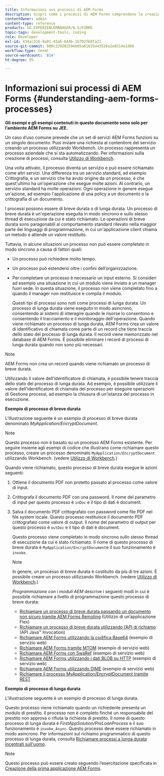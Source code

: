 ```yaml
---
title: Informazioni sui processi di AEM Forms
description: Scopri come i processi di AEM Forms comprendono la creazione di moduli, l’invio, la gestione dei dati, la convalida, l’integrazione, l’automazione dei flussi di lavoro e la gestione degli output.
contentOwner: admin
content-type: reference
products: SG_EXPERIENCEMANAGER/6.5/FORMS
topic-tags: development-tools, coding
role: Developer
exl-id: 434ac316-8a01-43a6-844b-1b792f60fa21
source-git-commit: 000c22028259eb05a61625d43526a2e8314a1d60
workflow-type: tm+mt
source-wordcount: '814'
ht-degree: 0%

---
```


# Informazioni sui processi di AEM Forms {#understanding-aem-forms-processes}

**Gli esempi e gli esempi contenuti in questo documento sono solo per l’ambiente AEM Forms su JEE.**

Un caso d’uso comune prevede che un set di servizi AEM Forms funzioni su un singolo documento. Puoi inviare una richiesta al contenitore del servizio creando un processo utilizzando Workbench. Un processo rappresenta un processo aziendale che si sta automatizzando. Per informazioni sulla creazione di processi, consulta [Utilizzo di Workbench](https://www.adobe.com/go/learn_aemforms_workbench_63).

Una volta attivato, il processo diventa un servizio e può essere richiamato come altri servizi. Una differenza tra un servizio standard, ad esempio Crittografia, e un servizio che ha avuto origine da un processo, è che quest&#39;ultimo ha un&#39;operazione che esegue molte azioni. Al contrario, un servizio standard ha molte operazioni. Ogni operazione in genere esegue un&#39;azione, ad esempio l&#39;applicazione di una policy a un documento o la crittografia di un documento.

I processi possono essere di breve durata o di lunga durata. Un processo di breve durata è un&#39;operazione eseguita in modo sincrono e sullo stesso thread di esecuzione da cui è stato richiamato. Le operazioni di breve durata sono paragonabili al comportamento standard rilevato nella maggior parte dei linguaggi di programmazione, in cui un&#39;applicazione client chiama un metodo e attende un valore restituito.

Tuttavia, in alcune situazioni un processo non può essere completato in modo sincrono a causa di fattori quali:

* Un processo può richiedere molto tempo.
* Un processo può estendersi oltre i confini dell’organizzazione.
* Per completare un processo è necessario un input esterno. Si consideri ad esempio una situazione in cui un modulo viene inviato a un manager fuori sede. In questa situazione, il processo non viene completato fino a quando il manager non restituisce e compila il modulo.

  Questi tipi di processi sono noti come processi di lunga durata. Un processo di lunga durata viene eseguito in modo asincrono, consentendo ai sistemi di interagire quando le risorse lo consentono e consentendo il tracciamento e il monitoraggio dell&#39;operazione. Quando viene richiamato un processo di lunga durata, AEM Forms crea un valore di identificativo di chiamata come parte di un record che tiene traccia dello stato del processo di lunga durata. Il record viene memorizzato nel database di AEM Forms. È possibile eliminare i record di processi di lunga durata quando non sono più necessari.

>[!NOTE]
>
>AEM Forms non crea un record quando viene richiamato un processo di breve durata.

Utilizzando il valore dell&#39;identificatore di chiamata, è possibile tenere traccia dello stato del processo di lunga durata. Ad esempio, è possibile utilizzare il valore dell&#39;identificatore di chiamata del processo per eseguire operazioni di Gestione processi, ad esempio la chiusura di un&#39;istanza del processo in esecuzione.

**Esempio di processo di breve durata**

L’illustrazione seguente è un esempio di processo di breve durata denominato *MyApplication/EncryptDocument*.

>[!NOTE]
>
>Questo processo non è basato su un processo AEM Forms esistente. Per seguire insieme agli esempi di codice che illustrano come richiamare questo processo, creare un processo denominato `MyApplication/EncryptDocument` utilizzando Workbench. (vedere [Utilizzo di Workbench](https://www.adobe.com/go/learn_aemforms_workbench_63).)

Quando viene richiamato, questo processo di breve durata esegue le azioni seguenti:

1. Ottiene il documento PDF non protetto passato al processo come valore di input.
1. Crittografa il documento PDF con una password. Il nome del parametro di input per questo processo è `inDoc` e il tipo di dati è document.
1. Salva il documento PDF crittografato con password come file PDF nel file system locale. Questo processo restituisce il documento PDF crittografato come valore di output. Il nome del parametro di output per questo processo è `outDoc` e il tipo di dati è document.

   Questo processo viene completato in modo sincrono sullo stesso thread di esecuzione da cui è stato richiamato. Il nome di questo processo di breve durata è `MyApplication/EncryptDocument`e il suo funzionamento è `invoke`.

   >[!NOTE]
   >
   >In genere, un processo di breve durata è costituito da più di tre azioni. È possibile creare un processo utilizzando Workbench. (vedere [Utilizzo di Workbench](https://www.adobe.com/go/learn_aemforms_workbench_63).)

   *Programmazione con i moduli AEM* descrive i seguenti modi in cui è possibile richiamare a livello di programmazione questo processo di breve durata:

   * [Richiamare un processo di breve durata passando un documento non sicuro tramite AEM Forms Remoting](/help/forms/developing/invoking-aem-forms-using-remoting.md#invoking-a-short-lived-process-by-passing-an-unsecure-document-using-remoting) (Utilizzo di un’applicazione Flex)
   * [Richiamare un processo di breve durata utilizzando l’API di richiamo](/help/forms/developing/invoking-aem-forms-using-java.md#invoking-a-short-lived-process-using-the-invocation-api) (API Java™ Invocation)
   * [Richiamare AEM Forms utilizzando la codifica Base64](/help/forms/developing/invoking-aem-forms-using-web.md#invoking-aem-forms-using-base64-encoding) (esempio di servizio web)
   * [Richiamare AEM Forms tramite MTOM](/help/forms/developing/invoking-aem-forms-using-web.md#invoking-aem-forms-using-mtom) (esempio di servizio web)
   * [Richiamare AEM Forms con SwaRef](/help/forms/developing/invoking-aem-forms-using-web.md#invoking-aem-forms-using-swaref) (esempio di servizio web)
   * [Richiamare AEM Forms utilizzando i dati BLOB su HTTP](/help/forms/developing/invoking-aem-forms-using-web.md#invoking-aem-forms-using-blob-data-over-http) (esempio di servizio web)
   * [Richiamare AEM Forms utilizzando DIME](/help/forms/developing/invoking-aem-forms-using-web.md#invoking-aem-forms-using-dime) (esempio di servizio web)
   * [Richiamare il processo MyApplication/EncryptDocument tramite REST](/help/forms/developing/invoking-aem-forms-using-rest.md)

**Esempio di processo di lunga durata**

L’illustrazione seguente è un esempio di processo di lunga durata.

Questo processo viene richiamato quando un richiedente presenta un modulo di prestito. Il processo non è completo finché un responsabile del prestito non approva o rifiuta la richiesta di prestito. Il nome di questo processo di lunga durata è *FirstAppSolution/PreLoanProcess* e il suo funzionamento è `invoke_Async`. Questo processo deve essere richiamato in modo asincrono. Per informazioni sul richiamo programmatico di questo processo di lunga durata, consulta [Richiamare processi a lunga durata incentrati sull&#39;uomo](/help/forms/developing/invoking-human-centric-long-lived.md#invoking-human-centric-long-lived-processes).

>[!NOTE]
>
>Questo processo può essere creato seguendo l’esercitazione specificata in [Creazione della prima applicazione AEM Forms](https://www.adobe.com/go/learn_aemforms_firstapp_ds_63).

